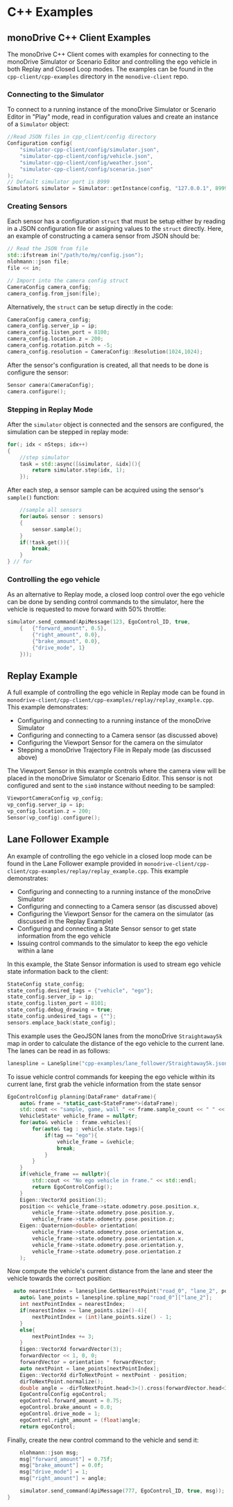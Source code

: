 # C++ Examples

## monoDrive C++ Client Examples

The monoDrive C++ Client comes with examples for connecting to the monoDrive 
Simulator or Scenario Editor and controlling the ego vehicle in both Replay and 
Closed Loop modes. The examples can be found in the `cpp-client/cpp-examples` 
directory in the `monodive-client` repo.

### Connecting to the Simulator

To connect to a running instance of the monoDrive Simulator or Scenario Editor 
in "Play" mode, read in configuration values and create an instance of a 
`Simulator` object:

```cpp
//Read JSON files in cpp_client/config directory
Configuration config(
    "simulator-cpp-client/config/simulator.json",
    "simulator-cpp-client/config/vehicle.json",
    "simulator-cpp-client/config/weather.json",
    "simulator-cpp-client/config/scenario.json"
);
// Default simulator port is 8999
Simulator& simulator = Simulator::getInstance(config, "127.0.0.1", 8999);
```

### Creating Sensors

Each sensor has a configuration `struct` that must be setup either by reading in 
a JSON configuration file or assigning values to the `struct` directly. Here, 
an example of constructing a camera sensor from JSON should be:

```cpp
// Read the JSON from file
std::ifstream in("/path/to/my/config.json");
nlohmann::json file;
file << in;

// Import into the camera config struct
CameraConfig camera_config;
camera_config.from_json(file);
```

Alternatively, the `struct` can be setup directly in the code:

```cpp
CameraConfig camera_config;
camera_config.server_ip = ip;
camera_config.listen_port = 8100;
camera_config.location.z = 200;
camera_config.rotation.pitch = -5;
camera_config.resolution = CameraConfig::Resolution(1024,1024);
```

After the sensor's configuration is created, all that needs to be done is 
configure the sensor:

```cpp
Sensor camera(CameraConfig);
camera.configure();
```

### Stepping in Replay Mode

After the `simulator` object is connected and the sensors are configured, the 
simulation can be stepped in replay mode:

```cpp
for(; idx < nSteps; idx++)
{	
    //step simulator
    task = std::async([&simulator, &idx](){
        return simulator.step(idx, 1);
    });
```

After each step, a sensor sample can be acquired using the sensor's `sample()` 
function:

```cpp
    //sample all sensors
    for(auto& sensor : sensors)
    {
        sensor.sample();
    }
    if(!task.get()){
        break;
    }
} // for
```

### Controlling the ego vehicle

As an alternative to Replay mode, a closed loop control over the ego vehicle can 
be done by sending control commands to the simulator, here the vehicle is 
requested to move forward with 50% throttle:

```cpp
simulator.send_command(ApiMessage(123, EgoControl_ID, true, 
    {   {"forward_amount", 0.5}, 
        {"right_amount", 0.0},
        {"brake_amount", 0.0},
        {"drive_mode", 1}
    }));
```

## Replay Example

A full example of controlling the ego vehicle in Replay mode can be found in 
`monodrive-client/cpp-client/cpp-examples/replay/replay_example.cpp`. This 
example demonstrates:

* Configuring and connecting to a running instance of the monoDrive Simulator
* Configuring and connecting to a Camera sensor (as discussed above)
* Configuring the Viewport Sensor for the camera on the simulator
* Stepping a monoDrive Trajectory File in Repaly mode (as discussed above)

The Viewport Sensor in this example controls where the camera view will be 
placed in the monoDrive Simulator or Scenario Editor. This sensor is not 
configured and sent to the `sim0` instance without needing to be sampled:

```cpp
ViewportCameraConfig vp_config;
vp_config.server_ip = ip;
vp_config.location.z = 200;
Sensor(vp_config).configure();
```

## Lane Follower Example

An example of controlling the ego vehicle in a closed loop mode can be found in 
the Lane Follower example provided in 
`monodrive-client/cpp-client/cpp-examples/replay/replay_example.cpp`. This 
example demonstrates:

* Configuring and connecting to a running instance of the monoDrive Simulator
* Configuring and connecting to a Camera sensor (as discussed above)
* Configuring the Viewport Sensor for the camera on the simulator (as discussed in the Replay Example)
* Configuring and connecting a State Sensor sensor to get state information from the ego vehicle
* Issuing control commands to the simulator to keep the ego vehicle within a lane

In this example, the State Sensor information is used to stream ego vehicle 
state information back to the client:

```cpp
StateConfig state_config;
state_config.desired_tags = {"vehicle", "ego"};
state_config.server_ip = ip;
state_config.listen_port = 8101;
state_config.debug_drawing = true;
state_config.undesired_tags = {""};
sensors.emplace_back(state_config);
```

This example uses the GeoJSON lanes from the monoDrive `Straightaway5k` map in 
order to calculate the distance of the ego vehicle to the current lane. The 
lanes can be read in as follows:

```cpp
lanespline = LaneSpline("cpp-examples/lane_follower/Straightaway5k.json");
```

To issue vehicle control commands for keeping the ego vehicle within its current 
lane, first grab the vehicle information from the state sensor

```cpp
EgoControlConfig planning(DataFrame* dataFrame){
    auto& frame = *static_cast<StateFrame*>(dataFrame);
    std::cout << "sample, game, wall " << frame.sample_count << " " << frame.game_time << " " << frame.wall_time << std::endl;
    VehicleState* vehicle_frame = nullptr;
    for(auto& vehicle : frame.vehicles){
        for(auto& tag : vehicle.state.tags){
            if(tag == "ego"){
                vehicle_frame = &vehicle;
                break;
            }
        }
    }
    if(vehicle_frame == nullptr){
        std::cout << "No ego vehicle in frame." << std::endl;
        return EgoControlConfig();
    }
    Eigen::VectorXd position(3);
    position << vehicle_frame->state.odometry.pose.position.x,
        vehicle_frame->state.odometry.pose.position.y,
        vehicle_frame->state.odometry.pose.position.z;
    Eigen::Quaternion<double> orientation(
        vehicle_frame->state.odometry.pose.orientation.w,
        vehicle_frame->state.odometry.pose.orientation.x,
        vehicle_frame->state.odometry.pose.orientation.y,
        vehicle_frame->state.odometry.pose.orientation.z
    );
```

Now compute the vehicle's current distance from the lane and steer the vehicle 
towards the correct position:

```cpp
  auto nearestIndex = lanespline.GetNearestPoint("road_0", "lane_2", position);
    auto& lane_points = lanespline.spline_map["road_0"]["lane_2"];
    int nextPointIndex = nearestIndex;
    if(nearestIndex >= lane_points.size()-4){
        nextPointIndex = (int)lane_points.size() - 1;
    }
    else{
        nextPointIndex += 3;
    }
    Eigen::VectorXd forwardVector(3);
    forwardVector << 1, 0, 0;
    forwardVector = orientation * forwardVector;
    auto nextPoint = lane_points[nextPointIndex];
    Eigen::VectorXd dirToNextPoint = nextPoint - position;
    dirToNextPoint.normalize();
    double angle = -dirToNextPoint.head<3>().cross(forwardVector.head<3>())[2];
    EgoControlConfig egoControl;
    egoControl.forward_amount = 0.75;
    egoControl.brake_amount = 0.0;
    egoControl.drive_mode = 1;
    egoControl.right_amount = (float)angle;
    return egoControl;
```    

Finally, create the new control command to the vehicle and send it:

```cpp
    nlohmann::json msg;
    msg["forward_amount"] = 0.75f;
    msg["brake_amount"] = 0.0f;
    msg["drive_mode"] = 1;
    msg["right_amount"] = angle;

    simulator.send_command(ApiMessage(777, EgoControl_ID, true, msg));
}
```